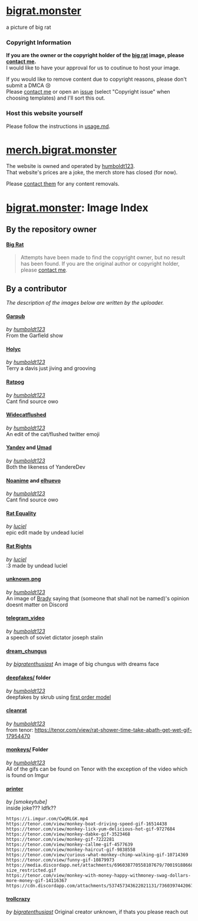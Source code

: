 # [bigrat.monster]

a picture of big rat

### Copyright Information

**If you are the owner or the copyright holder of the [big rat] image, please [contact me][email-copyright].**  
I would like to have your approval for us to coutinue to host your image.

If you would like to remove content due to copyright reasons, please don't submit a DMCA 😢  
Please [contact me][email-copyright] or open an [issue] (select "Copyright issue" when choosing templates) and I'll sort this out.

### Host this website yourself

Please follow the instructions in [usage.md].

# [merch.bigrat.monster]

The website is owned and operated by [humboldt123].  
That website's prices are a joke, the merch store has closed (for now).

Please [contact them][email-skrub] for any content removals.

# [bigrat.monster]: Image Index

## By the repository owner

#### [Big Rat](media/bigrat.png)
> Attempts have been made to find the copyright owner, but no result has been found.
If you are the original author or copyright holder, please [contact me][email-copyright].

## By a contributor
*The description of the images below are written by the uploader.*

#### [Garpub](media/garpub.gif)

*by [humboldt123]*  
From the Garfield show

#### [Holyc](media/holyc.gif)

*by [humboldt123]*  
Terry a davis just jiving and grooving

#### [Ratpog](media/ratpog.jpg)

*by [humboldt123]*  
Cant find source owo

#### [Widecatflushed](media/widecatflushed.png)

*by [humboldt123]*  
An edit of the cat/flushed twitter emoji

#### [Yandev](media/yandev.gif) and [Umad](media/umad.gif)

*by [humboldt123]*  
Both the likeness of YandereDev

#### [Noanime](media/noanime.gif) and [elhuevo](media/elheuvo.gif) <!-- Yes, the filename is spelt wrong in the repo -->

*by [humboldt123]*  
Cant find source owo

#### [Rat Equality](media/ratequality.png)

*by [luciel]*  
epic edit made by undead luciel

#### [Rat Rights](media/ratrights.png)

*by [luciel]*  
:3 made by undead luciel

#### [unknown.png](media/unknown.png)

*by [humboldt123]*  
An image of [Brady] saying that (someone that shall not be named)'s opinion doesnt matter on Discord

#### [telegram_video](media/telegram-video.mp4)

*by [humboldt123]*  
a speech of soviet dictator joseph stalin

#### [dream_chungus](media/dream_chungus.png)

*by [bigratenthusiast]*
An image of big chungus with dreams face

#### [deepfakes/](media/deepfakes/) folder

*by [humboldt123]*  
deepfakes by skrub using [first order model]

#### [cleanrat](media/cleanrat.gif)

*by [humboldt123]*  
from tenor: <https://tenor.com/view/rat-shower-time-take-abath-get-wet-gif-17954470>

#### [monkeys/](media/monkeys/) Folder

*by [humboldt123]*  
All of the gifs can be found on Tenor with the exception of the video which is found on Imgur

#### [printer](printer/printer.html)

*by [smokeytube]*  
inside joke??? Idfk??

```
https://i.imgur.com/CwQRLGK.mp4
https://tenor.com/view/monkey-boat-driving-speed-gif-16514438
https://tenor.com/view/monkey-lick-yum-delicious-hot-gif-9727684
https://tenor.com/view/monkey-dabke-gif-3523468
https://tenor.com/view/monkey-gif-7222281
https://tenor.com/view/monkey-callme-gif-4577639
https://tenor.com/view/monkey-haircut-gif-9838558
https://tenor.com/view/curious-what-monkey-chimp-walking-gif-10714369
https://tenor.com/view/funny-gif-10879973
https://media.discordapp.net/attachments/696038770558107679/700191886681309214/ShallowUnhealthyDeermouse-size_restricted.gif
https://tenor.com/view/monkey-with-money-happy-withmoney-swag-dollars-more-money-gif-14116367
https://cdn.discordapp.com/attachments/537457343622021131/736039744206798928/Monkey_Orange.gif
```

#### [trollcrazy](media/trollcrazy.png)

*by [bigratenthusiast]*
Original creator unknown, if thats you please reach out

<!-- Links in main parts -->
[bigrat.monster]: https://bigrat.monster
[merch.bigrat.monster]: https://merch.bigrat.monster
[big rat]: https://bigrat.monster/media/bigrat.png
[usage.md]: usage.md
[email-copyright]: mailto:sonothing.emailme@gmail.com?subject=%5Bbigrat.monster%5D%20Copyright
[email-skrub]: mailto:skrub@bigrat.monster
[issue]: https://github.com/bigratmonster/bigrat.monster/issues/new/choose

<!-- Users in credits -->
[BadDev]: https://github.com/StijnSimons
[Brady]: https://github.com/ZeroMemes
[first order model]: https://github.com/AliaksandrSiarohin/first-order-model
[Noisestorm]: https://www.youtube.com/user/EoinOBroinMusic

<!-- Contributors -->
[humboldt123]: https://github.com/humboldt123
[luciel]: https://github.com/undeadluciel
[bigratenthusiast]: https://github.com/bigratenthusiast
